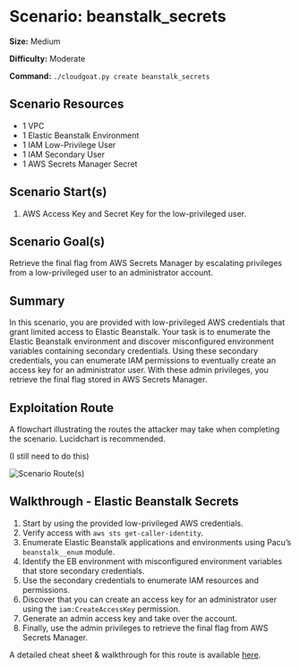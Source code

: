 # Scenario: beanstalk_secrets

**Size:** Medium

**Difficulty:** Moderate

**Command:** `./cloudgoat.py create beanstalk_secrets`

## Scenario Resources

- 1 VPC
- 1 Elastic Beanstalk Environment
- 1 IAM Low-Privilege User
- 1 IAM Secondary User
- 1 AWS Secrets Manager Secret

## Scenario Start(s)

1. AWS Access Key and Secret Key for the low-privileged user.

## Scenario Goal(s)

Retrieve the final flag from AWS Secrets Manager by escalating privileges from a low-privileged user to an administrator account.

## Summary

In this scenario, you are provided with low-privileged AWS credentials that grant limited access to Elastic Beanstalk. Your task is to enumerate the Elastic Beanstalk environment and discover misconfigured environment variables containing secondary credentials. Using these secondary credentials, you can enumerate IAM permissions to eventually create an access key for an administrator user. With these admin privileges, you retrieve the final flag stored in AWS Secrets Manager.

## Exploitation Route

A flowchart illustrating the routes the attacker may take when completing the scenario. Lucidchart is recommended.

(I still need to do this) 

![Scenario Route(s)](https://rhinosecuritylabs.com/wp-content/uploads/2018/07/cloudgoat-e1533043938802-1140x400.jpg)

## Walkthrough - Elastic Beanstalk Secrets

1. Start by using the provided low-privileged AWS credentials.
2. Verify access with `aws sts get-caller-identity`.
3. Enumerate Elastic Beanstalk applications and environments using Pacu’s `beanstalk__enum` module.
4. Identify the EB environment with misconfigured environment variables that store secondary credentials.
5. Use the secondary credentials to enumerate IAM resources and permissions.
6. Discover that you can create an access key for an administrator user using the `iam:CreateAccessKey` permission.
7. Generate an admin access key and take over the account.
8. Finally, use the admin privileges to retrieve the final flag from AWS Secrets Manager.

A detailed cheat sheet & walkthrough for this route is available [here](./cheat_sheet.md).
